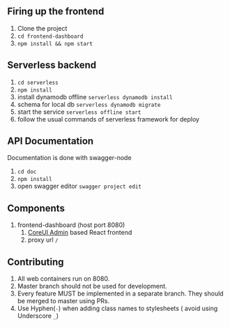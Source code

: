 Firing up the frontend
-
1. Clone the project
2. `cd frontend-dashboard`
3. `npm install && npm start`

Serverless backend
-
1. `cd serverless`
2. `npm install`
3. install dynamodb offline `serverless dynamodb install`
4. schema for local db `serverless dynamodb migrate`
5. start the service `serverless offline start`
6. follow the usual commands of serverless framework for deploy

API Documentation
-
Documentation is done with swagger-node

1. `cd doc`
2. `npm install`
3. open swagger editor `swagger project edit`

    
    
Components
-

1. frontend-dashboard (host port 8080)
    1. [CoreUI Admin](https://github.com/mrholek/CoreUI-React) based React frontend
    2. proxy url `/`
    

    
Contributing
-

1. All web containers run on 8080.
2. Master branch should not be used for development.
3. Every feature MUST be implemented in a separate branch. They should be merged to master using PRs.
4. Use Hyphen(`-`) when adding class names to stylesheets ( avoid using Underscore `_`)
